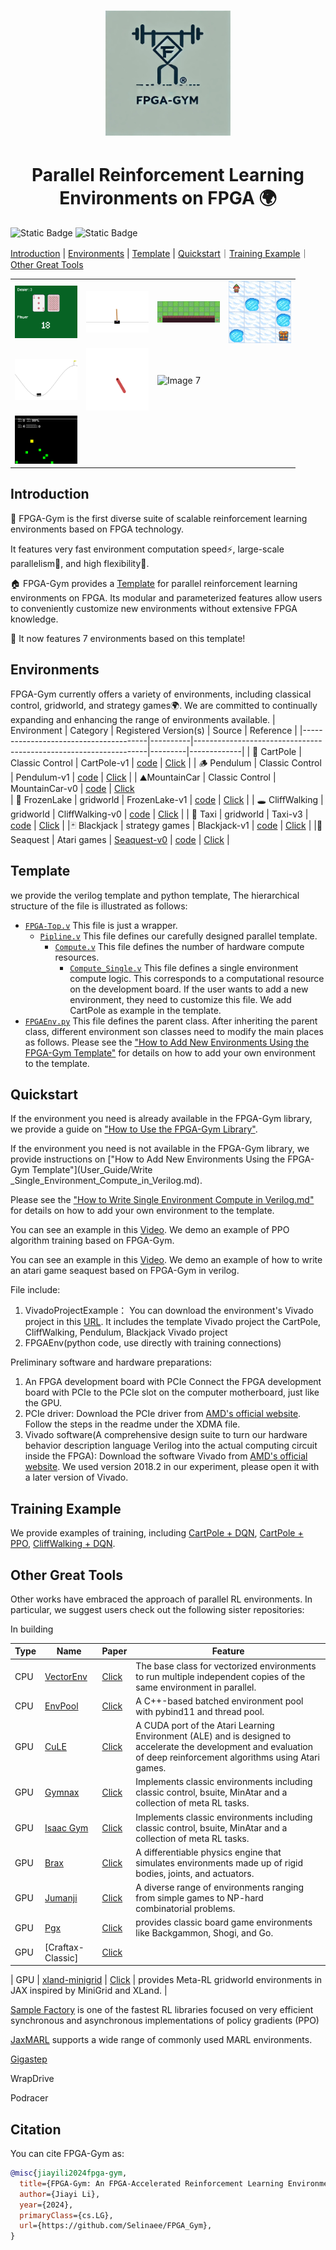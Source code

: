 
<h1 align="center"><img src="Docs/image/logo.png" alt="Description" width="200"/>
<h1 align="center">Parallel Reinforcement Learning Environments on FPGA 🌍</h1>


![Static Badge](https://img.shields.io/badge/test-passing-green)
![Static Badge](https://img.shields.io/badge/license-MIT-orange)

[Introduction](#introduction) | [Environments](#environments) | [Template](#template) | [Quickstart](#quickstart)｜[Training Example](#training-example)｜[Other Great Tools](#other-great-tools) 

<table>
  <tr>
    <td><img src="Docs/image/blackjack1.gif" alt="Image 1" width="100"/></td>
    <td><img src="Docs/image/cart_pole.gif" alt="Image 2" width="100"/></td>
    <td><img src="Docs/image/cliff_walking.gif" alt="Image 3" width="100"/></td>
    <td><img src="Docs/image/frozen_lake.gif" alt="Image 4" width="100"/></td>
  </tr>
  <tr>
    <td><img src="Docs/image/mountain_car.gif" alt="Image 5" width="100"/></td>
    <td><img src="Docs/image/pendulum.gif" alt="Image 6" width="100"/></td>
    <td><img src="Docs/image/taxi.gif" alt="Image 7" width="100"/></td>

  </tr>
    <td><img src="Docs/image/seaquest.gif" alt="Image 7" width="100"/></td>
</table>

## Introduction
💎 FPGA-Gym is the first diverse suite of scalable reinforcement learning environments based on FPGA technology.

It features very fast environment computation speed⚡️, large-scale parallelism🏅, and high flexibility🌊.

🏠 FPGA-Gym provides a [Template](Template/Pipeline.v) for parallel reinforcement learning environments on FPGA.
Its modular and parameterized features allow users to conveniently customize new environments without extensive FPGA knowledge.

🌌 It now features 7 environments based on this template!

## Environments
FPGA-Gym currently offers a variety of environments, including classical control, gridworld, and strategy games🌍. 
We are committed to continually expanding and enhancing the range of environments available.
| Environment                           | Category | Registered Version(s)                                           | Source  | Reference |
|---------------------------------------|----------|------------------------------------------------------------------|---------|-------------|
|  🍎 CartPole                            | Classic Control    | CartPole-v1                                                     | [code](github/Environment/CartPole) | [Click](https://gymnasium.farama.org/environments/classic_control/cart_pole/)    |
| 🪵 Pendulum                       | Classic Control    | Pendulum-v1                                                | [code](github/Environment/Pendulum) | [Click](https://gymnasium.farama.org/environments/classic_control/pendulum/)    |
|  ⛰️MountainCar                       | Classic Control    | MountainCar-v0                                              | [code](github/Environment/MountainCar) | [Click](https://gymnasium.farama.org/environments/classic_control/mountain_car/)   
| 🧊 FrozenLake                        | gridworld    | FrozenLake-v1                                                  | [code](github/Environment/FrozenLake) | [Click](https://gymnasium.farama.org/environments/toy_text/frozen_lake/)    |
|  🕳️ CliffWalking                          | gridworld    | CliffWalking-v0                | [code](github/Environment/CliffWalking) | [Click](https://gymnasium.farama.org/environments/toy_text/cliff_walking/)    |
| 🚕 Taxi                             | gridworld    | Taxi-v3                                 | [code](github/Environment/Taxi) | [Click](https://gymnasium.farama.org/environments/toy_text/taxi/)    |
|🃏 Blackjack                   | strategy games    | Blackjack-v1                                            | [code](github/Environment/BlackJack) | [Click](https://gymnasium.farama.org/environments/toy_text/blackjack/)    |
|🚢 Seaquest                   | Atari games    |          [Seaquest-v0](https://github.com/Selinaee/FPGA_Gym/blob/main/Environment/Atari/Seaquest/Seaquest_fig_210x160.py)                                  | [code](github/Environment/Seaquest) | [Click](https://atariage.com/manual_html_page.php?SoftwareLabelID=424)    |

## Template
we provide the verilog template and python template, The hierarchical structure of the file is illustrated as follows:
* [`FPGA-Top.v`](Template/FPGA_Top.v) This file is just a wrapper.
    * [`Pipline.v`](Template/Pipeline.v) This file defines our carefully designed parallel template.
        * [`Compute.v`](Template/Compute.v) This file defines the number of hardware compute resources. 
            * [`Compute_Single.v`](Template/Compute_Single.v) This file defines a single environment compute logic. This corresponds to a computational resource on the development board. If the user wants to add a new environment, they need to customize this file. We add CartPole as example in the template.
* [`FPGAEnv.py`](Template/FPGAEnv.py) This file defines the parent class. After inheriting the parent class, different environment son classes need to modify the main places as follows.
Please see the ["How to Add New Environments Using the FPGA-Gym Template"](User_Guide/Add_New_Environments.md) for details on how to add your own environment to the template.

## Quickstart
If the environment you need is already available in the FPGA-Gym library, we provide a guide on ["How to Use the FPGA-Gym Library"](User_Guide/Use_the_FPGA-Gym_Library.md). 

If the environment you need is not available in the FPGA-Gym library, we provide instructions on ["How to Add New Environments Using the FPGA-Gym Template"](User_Guide/Write _Single_Environment_Compute_in_Verilog.md).

Please see the ["How to Write Single Environment Compute in Verilog.md"](github/User_Guide) for details on how to add your own environment to the template.

You can see an example in this [Video](https://www.bilibili.com/video/BV12tV4e1EVw/?vd_source=3bfa69ca5962fd1ea8f48c880ae9844c). We demo
an example of PPO algorithm training based on FPGA-Gym.

You can see an example in this [Video](https://youtu.be/hgF3JZtLvZw). We demo
an example of how to write an atari game seaquest based on FPGA-Gym in verilog.

File include:
1. VivadoProjectExample：
   You can download the environment's Vivado project in this [URL](https://disk.pku.edu.cn/link/AAA5847B47B5C84CFD987D4B0A803A7CC0).
   It includes
   the template Vivado project
   the CartPole, CliffWalking, Pendulum, Blackjack Vivado project
2. FPGAEnv(python code, use directly with training connections)

Preliminary software and hardware preparations:
1. An FPGA development board with PCIe
        Connect the FPGA development board with PCIe to the PCIe slot on the computer motherboard, just like the GPU.
2. PCIe driver: 
        Download the PCIe driver from [AMD's official website](https://support.xilinx.com/s/article/65444?language=en_US). 
        Follow the steps in the readme under the XDMA file.
3. Vivado software(A comprehensive design suite to turn our hardware behavior description language Verilog into the actual computing circuit inside the FPGA):
        Download the software Vivado from [AMD's official website](https://www.xilinx.com/support/download.html).
        We used version 2018.2 in our experiment, please open it with a later version of Vivado.

## Training Example
We provide examples of training, including [CartPole + DQN](github/Training_Example/CartPole_DQN), [CartPole + PPO](github/Training_Example/CartPole_PPO), [CliffWalking + DQN](github/Training_Example/CliffWalking_DQN).


## Other Great Tools

Other works have embraced the approach of parallel RL environments. In particular, we suggest users check out the following sister repositories:

In building

| Type                           | Name |  Paper                                 |  Feature|
|-------------------------------|------------------|---------------------------------------------------------------------------|-------------|
|  CPU                         |  [VectorEnv](https://gymnasium.farama.org/api/vector/)  | [Click]()                                                   | The base class for vectorized environments to run multiple independent copies of the same environment in parallel. | 
|  CPU                         |  [EnvPool](https://github.com/sail-sg/envpool)  | [Click]()                                                   |   A C++-based batched environment pool with pybind11 and thread pool. |
|  GPU                         |  [CuLE](https://github.com/NVlabs/cule) | [Click]()                                                   |   A CUDA port of the Atari Learning Environment (ALE) and is designed to accelerate the development and evaluation of deep reinforcement algorithms using Atari games. |
|  GPU                         |  [Gymnax]()  | [Click]()                                                   |   Implements classic environments including classic control, bsuite, MinAtar and a collection of meta RL tasks. |
|  GPU                         |  [Isaac Gym](https://github.com/isaac-sim/IsaacGymEnvs)  | [Click]()                                                   |   Implements classic environments including classic control, bsuite, MinAtar and a collection of meta RL tasks. |
|  GPU                         |  [Brax](https://github.com/google/brax)   | [Click]()                                                   |  A differentiable physics engine that simulates environments made up of rigid bodies, joints, and actuators.|
|  GPU                         |  [Jumanji](https://github.com/instadeepai/jumanji)   | [Click]()                                                   |  A diverse range of environments ranging from simple games to NP-hard combinatorial problems.|
|  GPU                         |  [Pgx](https://github.com/sotetsuk/pgx) | [Click]()                                                   | provides classic board game environments like Backgammon, Shogi, and Go.|
|  GPU                         |  [Craftax-Classic] | [Click]()                                                   | |

|  GPU                         |  [xland-minigrid]() | [Click]()                                                   | provides Meta-RL gridworld environments in JAX inspired by MiniGrid and XLand. |


[Sample Factory](https://github.com/alex-petrenko/sample-factory) is one of the fastest RL libraries focused on very efficient synchronous and asynchronous implementations of policy gradients (PPO)


[JaxMARL](https://github.com/FLAIROx/JaxMARL) supports a wide range of commonly used MARL environments. 

[Gigastep ](https://github.com/mlech26l/gigastep)

WrapDrive

Podracer


## Citation

You can cite FPGA-Gym as:

```bibtex
@misc{jiayili2024fpga-gym,
  title={FPGA-Gym: An FPGA-Accelerated Reinforcement Learning Environment Simulation Framework},
  author={Jiayi Li},
  year={2024},
  primaryClass={cs.LG},
  url={https://github.com/Selinaee/FPGA_Gym},
}